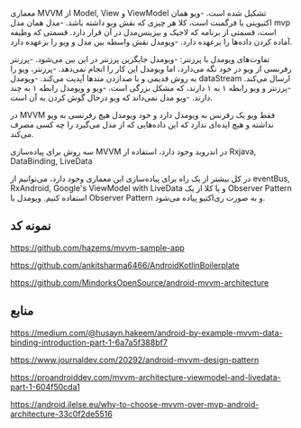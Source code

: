 معماری MVVM از Model, View  و ViewModel  تشکیل شده است.
-ویو همان اکتیویتی یا فرگمنت است، کلا هر چیزی که نقش ویو داشته باشد.
-مدل همان مدل mvp  است، قسمتی از برنامه که لاجیک و بیزینس‌مدل در آن قرار دارد. قسمتی که وظیفه آماده کردن داده‌ها را برعهده دارد.
-ویومدل نقش واسطه بین مدل و ویو را برعهده دارد.

تفاوت‌های ویو‌مدل با پرزنتر:
-ویومدل جایگزین پرزنتر در این بین می‌شود.
-پرزنتر رفرنسی از ویو در خود نگه می‌دارد، اما ویو‌مدل این کار را انجام نمی‌دهد.
-پرزنتر، ویو را به روش قدیمی و با صدازدن متد‌ها آپدیت می‌کند.
-ویومدل dataStream  ارسال می‌کند.
-پرزنتر و ویو رابطه ۱ به ۱ دارند، که مشکل بزرگی است.
-ویو و ویومدل رابطه ۱ به چند دارند.
-ویو مدل نمی‌داند که ویو درحال گوش کردن به آن است.

در MVVM فقط ویو یک رفرنس به ویومدل دارد و خود ویومدل هیچ رفرنسی به ویو نداشته و هیچ ایده‌ای ندارد که این داده‌هایی که از مدل می‌گیرد را چه کسی مصرف می‌کند.



سه روش برای پیاده‌سازی MVVM در اندروید وجود دارد، استفاده از Rxjava, DataBinding, LiveData

در کل بیشتر از یک راه برای پیاده‌سازی این معماری وجود دارد، می‌توانیم از eventBus, RxAndroid, Google's ViewModel with LiveData  و یا کلا از یک Observer Pattern استفاده کنیم.
ویومدل با Observer Pattern و به صورت ری‌اکتیو پیاده می‌شود.

نمونه کد
---

https://github.com/hazems/mvvm-sample-app

https://github.com/ankitsharma6466/AndroidKotlinBoilerplate

https://github.com/MindorksOpenSource/android-mvvm-architecture



منابع
---

https://medium.com/@husayn.hakeem/android-by-example-mvvm-data-binding-introduction-part-1-6a7a5f388bf7

https://www.journaldev.com/20292/android-mvvm-design-pattern

https://proandroiddev.com/mvvm-architecture-viewmodel-and-livedata-part-1-604f50cda1

https://android.jlelse.eu/why-to-choose-mvvm-over-mvp-android-architecture-33c0f2de5516
